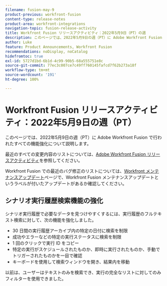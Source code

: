 ```yaml
---
filename: fusion-may-9
product-previous: workfront-fusion
content-type: release-notes
product-area: workfront-integrations
navigation-topic: fusion-release-activity
title: Workfront Fusion リリースアクティビティ：2022年5月9日（PT）の週
description: このページでは、2022年5月9日の週（PT）に Adobe Workfront Fusion で行われたすべての機能強化について説明します。
author: Luke
feature: Product Announcements, Workfront Fusion
recommendations: noDisplay, noCatalog
hidefromtoc: true
exl-id: 5727d1bd-6b1d-4c99-90b5-68a555751e8c
source-git-commit: 77ec3c007ce7c49ff760145fafcd7f62b273a18f
workflow-type: tm+mt
source-wordcount: '191'
ht-degree: 100%

---
```


# Workfront Fusion リリースアクティビティ：2022年5月9日の週（PT）

このページでは、2022年5月9日の週（PT）に Adobe Workfront Fusion で行われたすべての機能強化について説明します。

最近のすべての変更内容のリストについては、[Adobe Workfront Fusion リリースアクティビティ](/help/workfront-fusion/fusion-product-releases/fusion-release-activity.md)を参照してください。

Workfront Fusion での最近のバグ修正のリストについては、[Workfront メンテナンスアップデート](https://experienceleague.adobe.com/docs/workfront-known-issues/releases/current-updates.html?lang=ja)ページで、Workfront Fusion メンテナンスアップデートというラベルが付いたアップデートがあるか確認してください。


## シナリオ実行履歴検索機能の強化

シナリオ実行履歴で必要なデータを見つけやすくするには、実行履歴のフルテキスト検索に対して、次の機能を強化しました。

* 30 日間の実行履歴アーカイブ内の特定の日付に検索を制限
* 成功やエラーなどの特定の実行ステータスに検索を制限
* 1 回のクリックで実行 ID をコピー
* 特定の実行がスケジュールされたものか、即時に実行されたものか、手動でトリガーされたものかを一目で確認
* キーボードを使用して検索ウィンドウを開き、結果内を移動

以前は、ユーザーはテキストのみを検索でき、実行の完全なリストに対してのみフィルターを使用できました。

